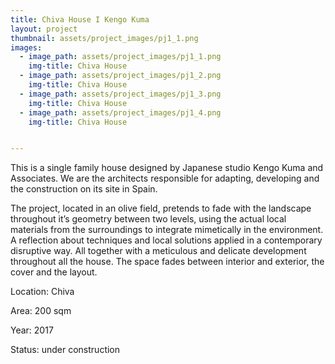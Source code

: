 ```yaml
---
title: Chiva House I Kengo Kuma
layout: project
thumbnail: assets/project_images/pj1_1.png
images:
  - image_path: assets/project_images/pj1_1.png
    img-title: Chiva House
  - image_path: assets/project_images/pj1_2.png
    img-title: Chiva House
  - image_path: assets/project_images/pj1_3.png
    img-title: Chiva House
  - image_path: assets/project_images/pj1_4.png
    img-title: Chiva House


---
```


This is a single family house designed by Japanese studio Kengo Kuma and Associates. We are the architects responsible for adapting, developing and the construction on its site in Spain.

The project, located in an olive field, pretends to fade with the landscape throughout it’s geometry between two levels, using the actual local materials from the surroundings to integrate mimetically in the environment. A reflection about techniques and local solutions applied in a contemporary disruptive way. All together with a meticulous and delicate development throughout  all the house. The space fades between interior and exterior, the cover and the layout.

Location: Chiva

Area: 200 sqm

Year: 2017

Status: under construction
